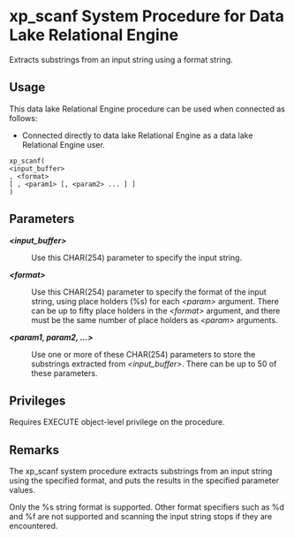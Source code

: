 <!-- loio8180b6266ce210149e59fb0a2855a1a2 -->

# xp\_scanf System Procedure for Data Lake Relational Engine

Extracts substrings from an input string using a format string.



<a name="loio8180b6266ce210149e59fb0a2855a1a2__section_idn_b13_b4b"/>

## Usage

This data lake Relational Engine procedure can be used when connected as follows:

-   Connected directly to data lake Relational Engine as a data lake Relational Engine user.



```
xp_scanf(
<input_buffer>
, <format>
[ , <param1> [, <param2> ... ] ]
)
```



<a name="loio8180b6266ce210149e59fb0a2855a1a2__section_x2d_bct_tnb"/>

## Parameters


<dl>
<dt><b>

*<input\_buffer\>* 

</b></dt>
<dd>

Use this CHAR\(254\) parameter to specify the input string.



</dd><dt><b>

*<format\>* 

</b></dt>
<dd>

Use this CHAR\(254\) parameter to specify the format of the input string, using place holders \(%s\) for each *<param\>* argument. There can be up to fifty place holders in the *<format\>* argument, and there must be the same number of place holders as *<param\>* arguments.



</dd><dt><b>

*<param1, param2, ...\>* 

</b></dt>
<dd>

Use one or more of these CHAR\(254\) parameters to store the substrings extracted from *<input\_buffer\>*. There can be up to 50 of these parameters.



</dd>
</dl>



<a name="loio8180b6266ce210149e59fb0a2855a1a2__section_y2d_bct_tnb"/>

## Privileges

Requires EXECUTE object-level privilege on the procedure.



<a name="loio8180b6266ce210149e59fb0a2855a1a2__section_z2d_bct_tnb"/>

## Remarks

The xp\_scanf system procedure extracts substrings from an input string using the specified format, and puts the results in the specified parameter values.

Only the %s string format is supported. Other format specifiers such as %d and %f are not supported and scanning the input string stops if they are encountered.

